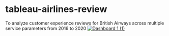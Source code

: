 # tableau-airlines-review
To analyze customer experience reviews for British Airways across multiple service parameters from 2016 to 2020
[![Dashboard 1 (1)](https://github.com/user-attachments/assets/ed9c4beb-cdb9-45b2-9601-321ba9cf64b3)](https://public.tableau.com/app/profile/shabeeha.ahmed/viz/BritishAirlinesReviews_17479357530780/Dashboard1)

